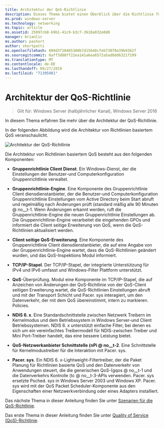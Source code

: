 ```yaml
---
title: Architektur der QoS-Richtlinie
description: Dieses Thema bietet einen Überblick über die Richtlinie für Quality of Service (QoS), mit der Sie Gruppenrichtlinie die Bandbreite von Netzwerk Datenverkehr für bestimmte Anwendungen und Dienste in Windows Server 2016 priorisieren können.
ms.prod: windows-server
ms.technology: networking
ms.topic: article
ms.assetid: 25097cb8-b9b1-41c9-b3c7-3610a032e0d8
manager: brianlic
ms.author: pashort
author: shortpatti
ms.openlocfilehash: 609d3f28465380b7d15648cfeb73070a39b9362f
ms.sourcegitcommit: 6aff3d88ff22ea141a6ea6572a5ad8dd6321f199
ms.translationtype: MT
ms.contentlocale: de-DE
ms.lasthandoff: 09/27/2019
ms.locfileid: "71395981"
---
```

# <a name="qos-policy-architecture"></a>Architektur der QoS-Richtlinie

>Gilt für: Windows Server (halbjährlicher Kanal), Windows Server 2016

In diesem Thema erfahren Sie mehr über die Architektur der QoS-Richtlinie.

In der folgenden Abbildung wird die Architektur von Richtlinien basiertem QoS veranschaulicht.

![Architektur der QoS-Richtlinie](../../media/QoS/QoS-Policy-Architecture.jpg)

Die Architektur von Richtlinien basiertem QoS besteht aus den folgenden Komponenten:

- **Gruppenrichtlinie Client Dienst**. Ein Windows-Dienst, der die Einstellungen der Benutzer-und Computerkonfiguration Gruppenrichtlinie verwaltet.

- **Gruppenrichtlinie-Engine**. Eine Komponente des Gruppenrichtlinie Client diensdienstanbieter, der die Benutzer-und Computerkonfiguration Gruppenrichtlinie Einstellungen vom Active Directory beim Start abruft und regelmäßig nach Änderungen prüft \(standard mäßig alle 90 Minuten @ no__t-1. Wenn Änderungen erkannt werden, ruft die Gruppenrichtlinie-Engine die neuen Gruppenrichtlinie Einstellungen ab. Die Gruppenrichtlinie-Engine verarbeitet die eingehenden GPOs und informiert die Client seitige Erweiterung von QoS, wenn die QoS-Richtlinien aktualisiert werden.

- **Client seitige QoS-Erweiterung**. Eine Komponente des Gruppenrichtlinie Client diensdienstanbieter, die auf eine Angabe von der Gruppenrichtlinie-Engine wartet, dass die QoS-Richtlinien geändert wurden, und das QoS-Inspektions Modul informiert.

- **TCP/IP-Stapel**. Der TCP/IP-Stapel, der integrierte Unterstützung für IPv4 und IPv6 umfasst und Windows-Filter Plattform unterstützt. 

- **QoS**-Überprüfung. Modul eine Komponente im TCP/IP-Stapel, die auf Anzeichen von Änderungen der QoS-Richtlinie von der QoS-Client seitigen Erweiterung wartet, die QoS-Richtlinien Einstellungen abruft und mit der Transport Schicht und Pacer. sys interagiert, um den Datenverkehr, der mit dem QoS übereinstimmt, intern zu markieren. Policies.

- **NDIS 6. x**. Eine Standardschnittstelle zwischen Netzwerk Treibern im Kernelmodus und dem Betriebssystem in Windows Server-und Client Betriebssystemen. NDIS 6. x unterstützt einfache Filter, bei denen es sich um ein vereinfachtes Treibermodell für NDIS-zwischen Treiber und Mini Port-Treiber handelt, das eine bessere Leistung bietet.

- **QoS-Netzwerkanbieter Schnittstelle \(nPi @ no__t-2**. Eine Schnittstelle für Kernelmodustreiber für die Interaktion mit Pacer. sys.

- **Pacer. sys**. Ein NDIS 6. x-Lightweight-Filtertreiber, der die Paket Planung für Richtlinien basierte QoS und den Datenverkehr von Anwendungen steuert, die die generischen QoS-\(gqos @ no__t-1 und die Datenverkehrs Kontrolle \(tc @ no__t-3-APIs verwenden. Pacer. sys ersetzte Psched. sys in Windows Server 2003 und Windows XP. Pacer. sys wird mit der QoS Packet Scheduler-Komponente aus den Eigenschaften einer Netzwerkverbindung oder eines Adapters installiert.

Das nächste Thema in dieser Anleitung finden Sie unter [Szenarien für die QoS-Richtlinie](qos-policy-scenarios.md).

Das erste Thema in dieser Anleitung finden Sie unter [Quality of Service (QoS)-Richtlinie](qos-policy-top.md).

